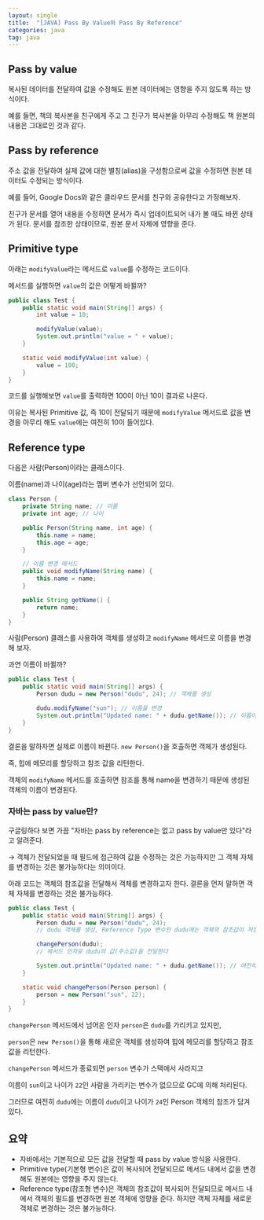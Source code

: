 ```yaml
---
layout: single
title:  "[JAVA] Pass By Value와 Pass By Reference"
categories: java
tag: java
---
```

## Pass by value
복사된 데이터를 전달하여 값을 수정해도 원본 데이터에는 영향을 주지 않도록 하는 방식이다. 

예를 들면, 책의 복사본을 친구에게 주고 그 친구가 복사본을 아무리 수정해도 책 원본의 내용은 그대로인 것과 같다.

## Pass by reference
주소 값을 전달하여 실제 값에 대한 별칭(alias)을 구성함으로써 값을 수정하면 원본 데이터도 수정되는 방식이다. 

예를 들어, Google Docs와 같은 클라우드 문서를 친구와 공유한다고 가정해보자. 

친구가 문서를 열어 내용을 수정하면 문서가 즉시 업데이트되어 내가 볼 때도 바뀐 상태가 된다. 문서를 참조한 상태이므로, 원본 문서 자체에 영향을 준다.

## Primitive type
아래는 `modifyValue`라는 메서드로 `value`를 수정하는 코드이다. 

메서드를 실행하면 `value`의 값은 어떻게 바뀔까?
```java
public class Test {
    public static void main(String[] args) {
        int value = 10;

        modifyValue(value);
        System.out.println("value = " + value);
    }

    static void modifyValue(int value) {
        value = 100;
    }
}
```
코드를 실행해보면 `value`를 출력하면 100이 아닌 10이 결과로 나온다.

이유는 복사된 Primitive 값, 즉 10이 전달되기 때문에 `modifyValue` 메서드로 값을 변경을 아무리 해도 `value`에는 여전히 10이 들어있다.

## Reference type
다음은 사람(Person)이라는 클래스이다. 

이름(name)과 나이(age)라는 멤버 변수가 선언되어 있다.
```java
class Person {
    private String name; // 이름
    private int age; // 나이

    public Person(String name, int age) {
        this.name = name;
        this.age = age;
    }

    // 이름 변경 메서드
    public void modifyName(String name) {
        this.name = name;
    }

    public String getName() {
        return name;
    }
}
```
사람(Person) 클래스를 사용하여 객체를 생성하고 `modifyName` 메서드로 이름을 변경해 보자. 

과연 이름이 바뀔까?
```java
public class Test {
    public static void main(String[] args) {
        Person dudu = new Person("dudu", 24); // 객체를 생성

        dudu.modifyName("sun"); // 이름을 변경
        System.out.println("Updated name: " + dudu.getName()); // 이름이 sun으로 변경됨을 확인
    }
}
```
결론을 말하자면 실제로 이름이 바뀐다. `new Person()`을 호출하면 객체가 생성된다. 

즉, 힙에 메모리를 할당하고 참조 값을 리턴한다.

객체의 `modifyName` 메서드를 호출하면 참조를 통해 name을 변경하기 때문에 생성된 객체의 이름이 변경된다.

### 자바는 pass by value만?
구글링하다 보면 가끔 "자바는 pass by reference는 없고 pass by value만 있다"라고 알려준다.

→ 객체가 전달되었을 때 필드에 접근하여 값을 수정하는 것은 가능하지만 그 객체 자체를 변경하는 것은 불가능하다는 의미이다.


아래 코드는 객체의 참조값을 전달해서 객체를 변경하고자 한다. 결론을 먼저 말하면 객체 자체를 변경하는 것은 불가능하다.

```java
public class Test {
    public static void main(String[] args) {
        Person dudu = new Person("dudu", 24); 
        // dudu 객체를 생성, Reference Type 변수인 dudu에는 객체의 참조값이 저장된다.

        changePerson(dudu);
        // 메서드 인자로 dudu의 값(주소값)을 전달한다

        System.out.println("Updated name: " + dudu.getName()); // 여전히 dudu
    }

    static void changePerson(Person person) {
        person = new Person("sun", 22);    
    }
}
```
`changePerson` 메서드에서 넘어온 인자 `person`은 `dudu`를 가리키고 있지만, 

`person`은 `new Person()`을 통해 새로운 객체를 생성하여 힙에 메모리를 할당하고 참조 값을 리턴한다. 

`changePerson` 메서드가 종료되면 `person` 변수가 스택에서 사라지고 

이름이 `sun`이고 나이가 `22`인 사람을 가리키는 변수가 없으므로 GC에 의해 처리된다. 

그러므로 여전히 `dudu`에는 이름이 `dudu`이고 나이가 `24`인 Person 객체의 참조가 담겨있다.

## 요약
- 자바에서는 기본적으로 모든 값을 전달할 때 pass by value 방식을 사용한다.
- Primitive type(기본형 변수)은 값이 복사되어 전달되므로 메서드 내에서 값을 변경해도 원본에는 영향을 주지 않는다.
- Reference type(참조형 변수)은 객체의 참조값이 복사되어 전달되므로 메서드 내에서 객체의 필드를 변경하면 원본 객체에 영향을 준다. 
하지만 객체 자체를 새로운 객체로 변경하는 것은 불가능하다.
